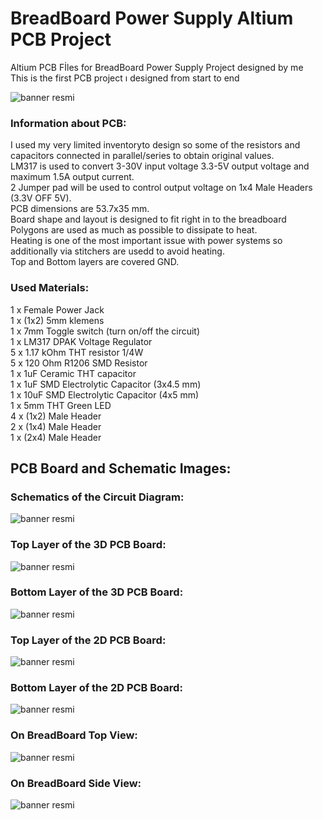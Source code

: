 # BreadBoard Power Supply Altium PCB Project
 Altium PCB Fİles for BreadBoard Power Supply Project designed by me <br/>
 This is the first PCB project ı designed from start to end
 
 ![banner resmi](https://github.com/YavuzSelimKiziltas/BreadBoard-Power-Supply-Altium-PCB-Project/blob/main/Images/On%20BreadBoard.png)

 ### Information about PCB:
 I used my very limited inventoryto design so some of the resistors and capacitors connected in parallel/series to obtain original values. <br/> 
 LM317 is used to convert 3-30V input voltage 3.3-5V output voltage and maximum 1.5A output current. <br/>
 2 Jumper pad will be used to control output voltage on 1x4 Male Headers (3.3V  OFF 5V). <br/>
 PCB dimensions are 53.7x35 mm. <br/>
 Board shape and layout is designed to fit right in to the breadboard <br/>
 Polygons are used as much as possible to dissipate to heat.<br/>
 Heating is one of the most important issue with power systems so additionally via stitchers are usedd to avoid heating. <br/>
 Top and Bottom layers are covered GND. <br/>
 
 ### Used Materials:
 1 x Female Power Jack <br/>
 1 x (1x2) 5mm klemens <br/>
 1 x 7mm Toggle switch (turn on/off the circuit) <br/>
 1 x LM317 DPAK Voltage Regulator <br/> 
 5 x 1.17 kOhm THT resistor 1/4W <br/>
 5 x 120 Ohm R1206 SMD Resistor <br/>
 1 x 1uF Ceramic THT capacitor  <br/>
 1 x 1uF SMD Electrolytic Capacitor (3x4.5 mm) <br/>
 1 x 10uF SMD Electrolytic Capacitor (4x5 mm) <br/>
 1 x 5mm THT Green LED <br/>
 4 x (1x2) Male Header <br/>
 2 x (1x4) Male Header <br/>
 1 x (2x4) Male Header <br/>
 
 ## PCB Board and Schematic Images:
 ### Schematics of the Circuit Diagram:
 ![banner resmi](https://github.com/YavuzSelimKiziltas/BreadBoard-Power-Supply-Altium-PCB-Project/blob/main/Images/Schematic.png)
 ### Top Layer of the 3D PCB Board:
 ![banner resmi](https://github.com/YavuzSelimKiziltas/BreadBoard-Power-Supply-Altium-PCB-Project/blob/main/Images/3D%20Top%20View.png)
 ### Bottom Layer of the 3D PCB Board:
 ![banner resmi](https://github.com/YavuzSelimKiziltas/BreadBoard-Power-Supply-Altium-PCB-Project/blob/main/Images/3D%20Bottom%20View.png)
 ### Top Layer of the 2D PCB Board:
 ![banner resmi](https://github.com/YavuzSelimKiziltas/BreadBoard-Power-Supply-Altium-PCB-Project/blob/main/Images/2D%20Top%20View.png)
 ### Bottom Layer of the 2D PCB Board:
 ![banner resmi](https://github.com/YavuzSelimKiziltas/BreadBoard-Power-Supply-Altium-PCB-Project/blob/main/Images/2D%20Bottom%20View.png)
 ### On BreadBoard Top View:
 ![banner resmi](https://github.com/YavuzSelimKiziltas/BreadBoard-Power-Supply-Altium-PCB-Project/blob/main/Images/On%20BreadBoard.png)
 ### On BreadBoard Side View:
 ![banner resmi](https://github.com/YavuzSelimKiziltas/BreadBoard-Power-Supply-Altium-PCB-Project/blob/main/Images/Side%20View%20breadBoard.png)
